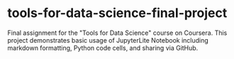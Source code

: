 # tools-for-data-science-final-project
Final assignment for the "Tools for Data Science" course on Coursera. This project demonstrates basic usage of JupyterLite Notebook including markdown formatting, Python code cells, and sharing via GitHub.

